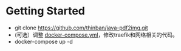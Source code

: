# Getting Started

- git clone https://github.com/thinban/java-pdf2img.git
- (可选）调整 [docker-compose.yml](docker-compose.yml)，修改traefik和网络相关的代码。
- docker-compose up -d

